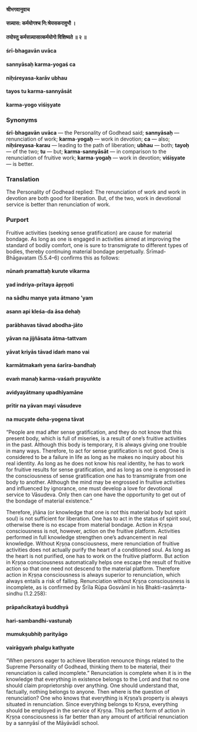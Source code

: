 #### श्रीभगवानुवाच
#### सन्न्यास: कर्मयोगश्च नि:श्रेयसकरावुभौ ।
#### तयोस्तु कर्मसन्न्यासात्कर्मयोगो विशिष्यते ॥ २ ॥

#### śrī-bhagavān uvāca
#### sannyāsaḥ karma-yogaś ca
#### niḥśreyasa-karāv ubhau
#### tayos tu karma-sannyāsāt
#### karma-yogo viśiṣyate

### Synonyms

**śrī**-**bhagavān** **uvāca** — the Personality of Godhead said; **sannyāsaḥ** — renunciation of work; **karma**-**yogaḥ** — work in devotion; **ca** — also; **niḥśreyasa**-**karau** — leading to the path of liberation; **ubhau** — both; **tayoḥ** — of the two; **tu** — but; **karma**-**sannyāsāt** — in comparison to the renunciation of fruitive work; **karma**-**yogaḥ** — work in devotion; **viśiṣyate** — is better.

### Translation

The Personality of Godhead replied: The renunciation of work and work in devotion are both good for liberation. But, of the two, work in devotional service is better than renunciation of work.

### Purport

Fruitive activities (seeking sense gratification) are cause for material bondage. As long as one is engaged in activities aimed at improving the standard of bodily comfort, one is sure to transmigrate to different types of bodies, thereby continuing material bondage perpetually. Śrīmad-Bhāgavatam (5.5.4–6) confirms this as follows:

#### nūnaṁ pramattaḥ kurute vikarma
#### yad indriya-prītaya āpṛṇoti
#### na sādhu manye yata ātmano ’yam
#### asann api kleśa-da āsa dehaḥ

#### parābhavas tāvad abodha-jāto
#### yāvan na jijñāsata ātma-tattvam
#### yāvat kriyās tāvad idaṁ mano vai
#### karmātmakaṁ yena śarīra-bandhaḥ

#### evaṁ manaḥ karma-vaśaṁ prayuṅkte
#### avidyayātmany upadhīyamāne
#### prītir na yāvan mayi vāsudeve
#### na mucyate deha-yogena tāvat

“People are mad after sense gratification, and they do not know that this present body, which is full of miseries, is a result of one’s fruitive activities in the past. Although this body is temporary, it is always giving one trouble in many ways. Therefore, to act for sense gratification is not good. One is considered to be a failure in life as long as he makes no inquiry about his real identity. As long as he does not know his real identity, he has to work for fruitive results for sense gratification, and as long as one is engrossed in the consciousness of sense gratification one has to transmigrate from one body to another. Although the mind may be engrossed in fruitive activities and influenced by ignorance, one must develop a love for devotional service to Vāsudeva. Only then can one have the opportunity to get out of the bondage of material existence.”

Therefore, jñāna (or knowledge that one is not this material body but spirit soul) is not sufficient for liberation. One has to act in the status of spirit soul, otherwise there is no escape from material bondage. Action in Kṛṣṇa consciousness is not, however, action on the fruitive platform. Activities performed in full knowledge strengthen one’s advancement in real knowledge. Without Kṛṣṇa consciousness, mere renunciation of fruitive activities does not actually purify the heart of a conditioned soul. As long as the heart is not purified, one has to work on the fruitive platform. But action in Kṛṣṇa consciousness automatically helps one escape the result of fruitive action so that one need not descend to the material platform. Therefore action in Kṛṣṇa consciousness is always superior to renunciation, which always entails a risk of falling. Renunciation without Kṛṣṇa consciousness is incomplete, as is confirmed by Śrīla Rūpa Gosvāmī in his Bhakti-rasāmṛta-sindhu (1.2.258):

#### prāpañcikatayā buddhyā
#### hari-sambandhi-vastunaḥ
#### mumukṣubhiḥ parityāgo
#### vairāgyaṁ phalgu kathyate

“When persons eager to achieve liberation renounce things related to the Supreme Personality of Godhead, thinking them to be material, their renunciation is called incomplete.” Renunciation is complete when it is in the knowledge that everything in existence belongs to the Lord and that no one should claim proprietorship over anything. One should understand that, factually, nothing belongs to anyone. Then where is the question of renunciation? One who knows that everything is Kṛṣṇa’s property is always situated in renunciation. Since everything belongs to Kṛṣṇa, everything should be employed in the service of Kṛṣṇa. This perfect form of action in Kṛṣṇa consciousness is far better than any amount of artificial renunciation by a sannyāsī of the Māyāvādī school.